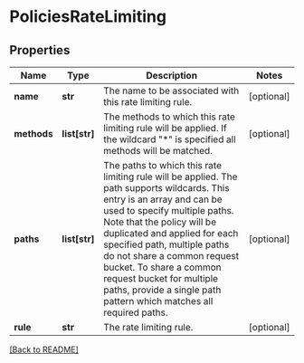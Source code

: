# PoliciesRateLimiting


## Properties

Name | Type | Description | Notes
------------ | ------------- | ------------- | -------------
**name** | **str** | The name to be associated with this rate limiting rule.  | [optional] 
**methods** | **list[str]** | The methods to which this rate limiting rule will be applied. If the wildcard \"*\" is specified all methods will be matched.  | [optional] 
**paths** | **list[str]** | The paths to which this rate limiting rule will be applied. The path supports wildcards. This entry is an array and can be used to specify multiple paths. Note that the policy will be duplicated and applied for each specified path, multiple paths do not share a common request bucket. To share a common request bucket for multiple paths, provide a single path pattern which matches all required paths.  | [optional] 
**rule** | **str** | The rate limiting rule.  | [optional] 

[[Back to README]](../README.md)




